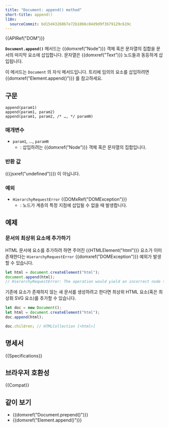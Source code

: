```yaml
---
title: "Document: append() method"
short-title: append()
l10n:
  sourceCommit: bd15d43260b7e72b1066c04d9d9f3b79129c619c
---
```


{{APIRef("DOM")}}

**`Document.append()`** 메서드는 {{domxref("Node")}} 객체 혹은 문자열의 집합을 문서의 마지막 요소에 삽입합니다. 문자열은 {{domxref("Text")}} 노드들과 동등하게 삽입됩니다.

이 메서드는 `Document` 의 자식 메서드입니다. 트리에 임의의 요소를 삽입하려면 {{domxref("Element.append()")}} 를 참고하세요.

## 구문

```js-nolint
append(param1)
append(param1, param2)
append(param1, param2, /* …, */ paramN)
```

### 매개변수

- `param1`, …, `paramN`
  - : 삽입하려는 {{domxref("Node")}} 객체 혹은 문자열의 집합입니다.

### 반환 값

({{jsxref("undefined")}}) 이 아닙니다.

### 예외

- `HierarchyRequestError` {{DOMxRef("DOMException")}}
  - : 노드가 계층의 특정 지점에 삽입될 수 없을 때 발생합니다.

## 예제

### 문서의 최상위 요소에 추가하기

HTML 문서에 요소를 추가하려 하면 주어진 {{HTMLElement("html")}} 요소가 이미 존재한다는 `HierarchyRequestError` {{domxref("DOMException")}} 예외가 발생할 수 있습니다.

```js
let html = document.createElement("html");
document.append(html);
// HierarchyRequestError: The operation would yield an incorrect node tree.
```

기존에 요소가 존재하지 않는 새 문서를 생성하려고 한다면 최상위 HTML 요소(혹은 최상휘 SVG 요소)를 추가할 수 있습니다.

```js
let doc = new Document();
let html = document.createElement("html");
doc.append(html);

doc.children; // HTMLCollection [<html>]
```

## 명세서

{{Specifications}}

## 브라우저 호환성

{{Compat}}

## 같이 보기

- {{domxref("Document.prepend()")}}
- {{domxref("Element.append()")}}

